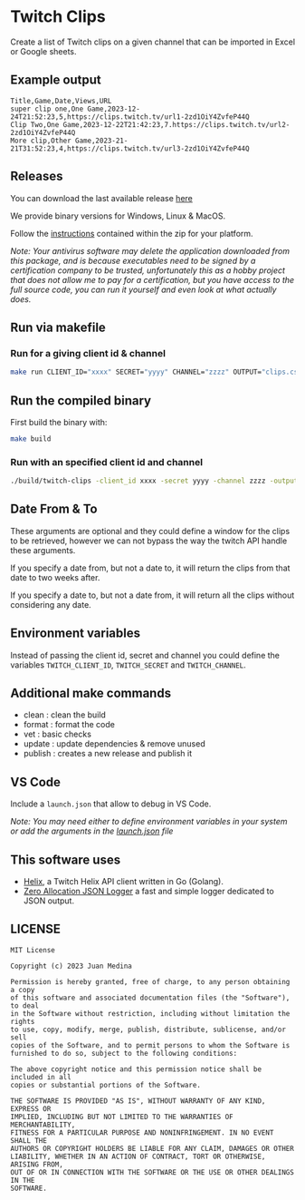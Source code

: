 # Twitch Clips

Create a list of Twitch clips on a given channel that can be imported in Excel or Google sheets.

## Example output

```csv
Title,Game,Date,Views,URL
super clip one,One Game,2023-12-24T21:52:23,5,https://clips.twitch.tv/url1-2zd1OiY4ZvfeP44Q
Clip Two,One Game,2023-12-22T21:42:23,7.https://clips.twitch.tv/url2-2zd1OiY4ZvfeP44Q
More clip,Other Game,2023-21-21T31:52:23,4,https://clips.twitch.tv/url3-2zd1OiY4ZvfeP44Q
```

## Releases 

You can download the last available release [here](https://github.com/juan-medina/twitch-clips/releases/latest)

We provide binary versions for Windows, Linux & MacOS.

Follow the [instructions](INSTRUCTIONS.txt) contained within the zip for your platform.

*Note: Your antivirus software may delete the application downloaded from this package, and is because executables need to be signed by a certification company to be trusted, unfortunately this as a hobby project that does not allow me to pay for a certification, but you have access to the full source code, you can run it yourself and even look at what actually does.*

## Run via makefile

### Run for a giving client id & channel
```sh
make run CLIENT_ID="xxxx" SECRET="yyyy" CHANNEL="zzzz" OUTPUT="clips.csv" DATE_FROM="2023-11-01" DATE_TO="2023-11-15"
```
## Run the compiled binary

First build the binary with:

```sh
make build
```

### Run with an specified client id and channel

```sh
./build/twitch-clips -client_id xxxx -secret yyyy -channel zzzz -output clips.csv -date_from="2023-11-01" -date_to="2023-11-15"
```

## Date From & To

These arguments are optional and they could define a window for the clips to be retrieved, however we can not bypass the way the twitch API handle these arguments.

If you specify a date from, but not a date to, it will return the clips from that date to two weeks after.

If you specify a date to, but not a date from, it will return all the clips without considering any date.

## Environment variables

Instead of passing the client id, secret and channel you could define the variables `TWITCH_CLIENT_ID`, `TWITCH_SECRET` and `TWITCH_CHANNEL`.

## Additional make commands

- clean : clean the build
- format : format the code
- vet : basic checks
- update : update dependencies & remove unused
- publish : creates a new release and publish it

## VS Code

Include a `launch.json` that allow to debug in VS Code.

*Note: You may need either to define environment variables in your system or add the arguments in the [launch.json](.vscode/launch.json) file*

## This software uses

- [Helix](https://github.com/nicklaw5/helix), a Twitch Helix API client written in Go (Golang).
- [Zero Allocation JSON Logger](https://github.com/rs/zerolog) a fast and simple logger dedicated to JSON output.

## LICENSE
```
MIT License

Copyright (c) 2023 Juan Medina

Permission is hereby granted, free of charge, to any person obtaining a copy
of this software and associated documentation files (the "Software"), to deal
in the Software without restriction, including without limitation the rights
to use, copy, modify, merge, publish, distribute, sublicense, and/or sell
copies of the Software, and to permit persons to whom the Software is
furnished to do so, subject to the following conditions:

The above copyright notice and this permission notice shall be included in all
copies or substantial portions of the Software.

THE SOFTWARE IS PROVIDED "AS IS", WITHOUT WARRANTY OF ANY KIND, EXPRESS OR
IMPLIED, INCLUDING BUT NOT LIMITED TO THE WARRANTIES OF MERCHANTABILITY,
FITNESS FOR A PARTICULAR PURPOSE AND NONINFRINGEMENT. IN NO EVENT SHALL THE
AUTHORS OR COPYRIGHT HOLDERS BE LIABLE FOR ANY CLAIM, DAMAGES OR OTHER
LIABILITY, WHETHER IN AN ACTION OF CONTRACT, TORT OR OTHERWISE, ARISING FROM,
OUT OF OR IN CONNECTION WITH THE SOFTWARE OR THE USE OR OTHER DEALINGS IN THE
SOFTWARE.
```
